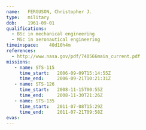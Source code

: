 ```yaml
---
name:	FERGUSON, Christopher J.
type:	military
dob:	1961-09-01
qualifications:
  - BSc in mechanical engineering
  - MSc in aeronautical engineering
timeinspace:	40d10h4m
references:
  - http://www.nasa.gov/pdf/740566main_current.pdf
missions:
   - name: STS-115
     time_start:   2006-09-09T15:14:55Z
     time_end:     2006-09-21T10:21:31Z
   - name: STS-126
     time_start:   2008-11-15T00:55Z
     time_end:     2008-11-30T21:26Z
   - name: STS-135
     time_start:   2011-07-08T15:29Z
     time_end:     2011-07-21T09:58Z
evas:
---
```

